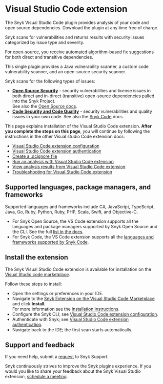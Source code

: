 # Visual Studio Code extension

The Snyk Visual Studio Code plugin provides analysis of your code and open source dependencies. Download the plugin at any time free of charge.

Snyk scans for vulnerabilities and returns results with security issues categorized by issue type and severity.

For open-source, you receive automated algorithm-based fix suggestions for both direct and transitive dependencies.

This single plugin provides a Java vulnerability scanner, a custom code vulnerability scanner, and an open-source security scanner.

Snyk scans for the following types of issues:

* [**Open Source Security**](https://snyk.io/product/open-source-security-management/) - security vulnerabilities and license issues in both direct and in-direct (transitive) open-source dependencies pulled into the Snyk Project.\
  See also the [Open Source docs](https://docs.snyk.io/products/snyk-open-source).
* [**Code Security and Code Quality**](https://snyk.io/product/snyk-code/) - security vulnerabilities and quality issues in your own code. See also the [Snyk Code](../../../scan-application-code/snyk-code/) docs.

This page explains installation of the Visual Studio Code extension. **After you complete the steps on this page**, you will continue by following the instructions in the other Visual studio Code extension docs:

* [Visual Studio Code extension configuration](https://docs.snyk.io/ide-tools/visual-studio-code-extension-for-snyk-code/visual-studio-code-extension-configuration)
* [Visual Studio Code extension authentication](https://docs.snyk.io/ide-tools/visual-studio-code-extension-for-snyk-code/visual-studio-code-extension-authentication)
* [Create a .dcignore file](https://docs.snyk.io/ide-tools/visual-studio-code-extension-for-snyk-code/create-a-.dcignore-file)
* [Run an analysis with Visual Studio Code extension](https://docs.snyk.io/ide-tools/visual-studio-code-extension-for-snyk-code/run-an-analysis-with-visual-studio-code-extension)
* [View analysis results from Visual Studio Code extension](https://docs.snyk.io/ide-tools/visual-studio-code-extension-for-snyk-code/view-analysis-results-from-visual-studio-code-extension)
* [Troubleshooting for Visual Studio Code extension](https://docs.snyk.io/ide-tools/visual-studio-code-extension-for-snyk-code/troubleshooting-for-visual-studio-code-extension)

## Supported languages, package managers, and frameworks

Supported languages and frameworks include C#, JavaScript, TypeScript, Java, Go, Ruby, Python, Ruby, PHP, Scala, Swift, and Objective-C.

* For Snyk Open Source, the VS Code extension supports all the languages and package managers supported by Snyk Open Source and the CLI. See the full [list in the docs](https://docs.snyk.io/products/snyk-open-source/language-and-package-manager-support).
* For Snyk Code, the VS Code extension supports all the [languages and frameworks supported by Snyk Code](https://docs.snyk.io/products/snyk-code/snyk-code-language-and-framework-support#language-support-with-snyk-code-ai-engine).

## Install the extension

The Snyk Visual Studio Code extension is available for installation on the [Visual Studio code marketplace](https://marketplace.visualstudio.com/items?itemName=snyk-security.snyk-vulnerability-scanner).

Follow these steps to install:

* Open the settings or preferences in your IDE.
* Navigate to the [Snyk Extension on the Visual Studio Code Marketplace](https://marketplace.visualstudio.com/items?itemName=snyk-security.snyk-vulnerability-scanner) and click **Install**.\
  For more information see the [installation instructions](https://code.visualstudio.com/docs/editor/extension-marketplace#\_install-an-extension).
* Configure the Snyk CLI; see [Visual Studio Code extension configuration](https://docs.snyk.io/ide-tools/visual-studio-code-extension-for-snyk-code/visual-studio-code-extension-configuration).
* Authenticate with Snyk; see [Visual Studio Code extension authentication](https://docs.snyk.io/ide-tools/visual-studio-code-extension-for-snyk-code/visual-studio-code-extension-authentication).
* Navigate back to the IDE; the first scan starts automatically.

## Support and feedback

If you need help, submit a [request](https://support.snyk.io/hc/en-us/requests/new) to Snyk Support.

Snyk continuously strives to improve the Snyk plugins experience. If you would you like to share your feedback about the Snyk Visual Studio extension, [schedule a meeting](https://calendly.com/snyk-georgi/45min?month=2022-01).
